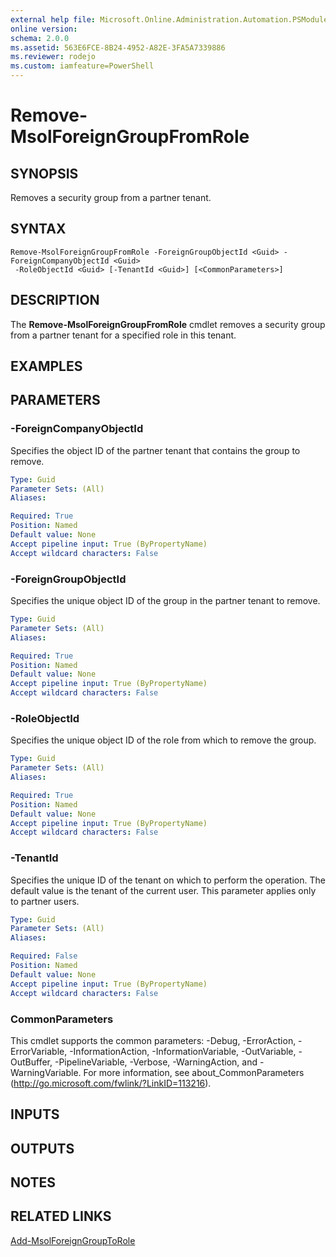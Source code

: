 ```yaml
---
external help file: Microsoft.Online.Administration.Automation.PSModule.dll-Help.xml
online version:
schema: 2.0.0
ms.assetid: 563E6FCE-8B24-4952-A82E-3FA5A7339886
ms.reviewer: rodejo
ms.custom: iamfeature=PowerShell
---
```


# Remove-MsolForeignGroupFromRole

## SYNOPSIS
Removes a security group from a partner tenant.

## SYNTAX

```
Remove-MsolForeignGroupFromRole -ForeignGroupObjectId <Guid> -ForeignCompanyObjectId <Guid>
 -RoleObjectId <Guid> [-TenantId <Guid>] [<CommonParameters>]
```

## DESCRIPTION
The **Remove-MsolForeignGroupFromRole** cmdlet removes a security group from a partner tenant for a specified role in this tenant.

## EXAMPLES


## PARAMETERS

### -ForeignCompanyObjectId
Specifies the object ID of the partner tenant that contains the group to remove.

```yaml
Type: Guid
Parameter Sets: (All)
Aliases:

Required: True
Position: Named
Default value: None
Accept pipeline input: True (ByPropertyName)
Accept wildcard characters: False
```

### -ForeignGroupObjectId
Specifies the unique object ID of the group in the partner tenant to remove.

```yaml
Type: Guid
Parameter Sets: (All)
Aliases:

Required: True
Position: Named
Default value: None
Accept pipeline input: True (ByPropertyName)
Accept wildcard characters: False
```

### -RoleObjectId
Specifies the unique object ID of the role from which to remove the group.

```yaml
Type: Guid
Parameter Sets: (All)
Aliases:

Required: True
Position: Named
Default value: None
Accept pipeline input: True (ByPropertyName)
Accept wildcard characters: False
```

### -TenantId
Specifies the unique ID of the tenant on which to perform the operation.
The default value is the tenant of the current user.
This parameter applies only to partner users.

```yaml
Type: Guid
Parameter Sets: (All)
Aliases:

Required: False
Position: Named
Default value: None
Accept pipeline input: True (ByPropertyName)
Accept wildcard characters: False
```

### CommonParameters
This cmdlet supports the common parameters: -Debug, -ErrorAction, -ErrorVariable, -InformationAction, -InformationVariable, -OutVariable, -OutBuffer, -PipelineVariable, -Verbose, -WarningAction, and -WarningVariable. For more information, see about_CommonParameters (<http://go.microsoft.com/fwlink/?LinkID=113216>).

## INPUTS

## OUTPUTS

## NOTES

## RELATED LINKS
[Add-MsolForeignGroupToRole](./Add-MsolForeignGroupToRole.md)
